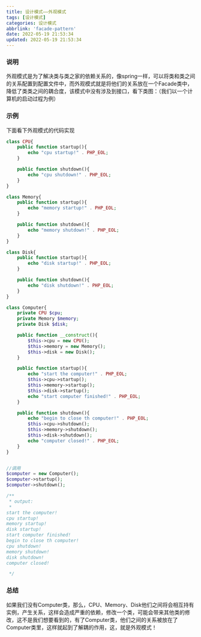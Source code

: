 ```yaml
---
title: 设计模式——外观模式
tags: [设计模式]
categories: 设计模式
abbrlink: 'facade-pattern'
date: 2022-05-19 21:53:34
updated: 2022-05-19 21:53:34
---
```



### 说明
  外观模式是为了解决类与类之家的依赖关系的，像spring一样，可以将类和类之间的关系配置到配置文件中，而外观模式就是将他们的关系放在一个Facade类中，降低了类类之间的耦合度，该模式中没有涉及到接口，看下类图：（我们以一个计算机的启动过程为例）
  
### 示例
下面看下外观模式的代码实现

```php
class CPU{
    public function startup(){
        echo "cpu startup!" . PHP_EOL;
    }

    public function shutdown(){
        echo "cpu shutdown!" . PHP_EOL;
    }
}

class Memory{
    public function startup(){
        echo "memory startup!" . PHP_EOL;
    }

    public function shutdown(){
        echo "memory shutdown!" . PHP_EOL;
    }
}

class Disk{
    public function startup(){
        echo "disk startup!" . PHP_EOL;
    }

    public function shutdown(){
        echo "disk shutdown!" . PHP_EOL;
    }
}

class Computer{
    private CPU $cpu;
    private Memory $memory;
    private Disk $disk;

    public function __construct(){
        $this->cpu = new CPU();
        $this->memory = new Memory();
        $this->disk = new Disk();
    }

    public function startup(){
        echo "start the computer!" . PHP_EOL;
        $this->cpu->startup();
        $this->memory->startup();
        $this->disk->startup();
        echo "start computer finished!" . PHP_EOL;
    }

    public function shutdown(){
        echo "begin to close th computer!" . PHP_EOL;
        $this->cpu->shutdown();
        $this->memory->shutdown();
        $this->disk->shutdown();
        echo "computer closed!" . PHP_EOL;
    }
}


//调用
$computer = new Computer();
$computer->startup();
$computer->shutdown();

/**
 * output:
 *
start the computer!
cpu startup!
memory startup!
disk startup!
start computer finished!
begin to close th computer!
cpu shutdown!
memory shutdown!
disk shutdown!
computer closed!

 */

```

### 总结
  如果我们没有Computer类，那么，CPU、Memory、Disk他们之间将会相互持有实例，产生关系，这样会造成严重的依赖，修改一个类，可能会带来其他类的修改，这不是我们想要看到的，有了Computer类，他们之间的关系被放在了Computer类里，这样就起到了解耦的作用，这，就是外观模式！